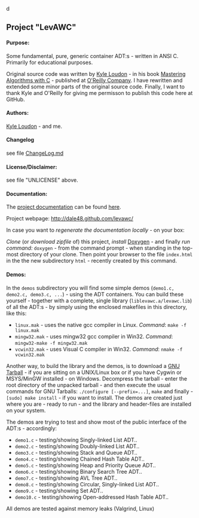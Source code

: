 d<h2>Project "LevAWC"</h2>
<h4>Purpose:</h4> Some fundamental, pure, generic container ADT:s - written in ANSI C. Primarily for educational purposes. 

Original source code was written by <a href="http://www.kyleloudon.com/" target="_blank">Kyle Loudon</a> - in his book <a href="http://shop.oreilly.com/product/9781565924536.do" target="_blank">Mastering Algorithms with C</a> - published at <a href="http://www.oreilly.com" target="_blank">O'Reilly Company</a>. I have rewritten and extended some minor parts of the original source code. Finally, I want to thank Kyle and O'Reilly for giving me permisson to publish this code here at GitHub.

<h4>Authors:</h4><a href="http://www.kyleloudon.com/" target="_blank">Kyle Loudon</a> - and me.
<h4>Changelog</h4>see file <a href="ChangeLog.md">ChangeLog.md</a>
<h4>License/Disclaimer:</h4> see file "UNLICENSE" above.

<h4>Documentation:</h4> 
<p>The <a href="http://dale48.github.com/levawc/documentation/index.html" target="_blank"> project documentation</a> can be found <a href="http://dale48.github.com/levawc/documentation/index.html" target="_blank">here</a>.</p>
<p>Project webpage: <a href="http://dale48.github.com/levawc/" target="_blank">http://dale48.github.com/levawc/</a></p>
<!--
-->
<p>In case you want to <i>regenerate the documentation locally</i> - on your box:</p>
<i>Clone</i> (or <i>download zipfile</i> of) this project, <i>install</i> <a href="http://www.stack.nl/~dimitri/doxygen/" target="_blank">Doxygen</a> - and finally <i>run command:</i> <code>doxygen</code> - from the command prompt - when standing in the top-most directory of your clone. Then point your browser to the file <code>index.html</code> in the the new subdirectory  <code>html</code> - recently created by this command.

<h4>Demos:</h4> In the <code>demos</code> subdirectory you will find some simple demos (<code>demo1.c, demo2.c, demo3.c, ...</code>) - using the ADT containers. You can build these yourself - together with a complete, single library (<code>liblevawc.a/levawc.lib</code>) of all the ADT:s - by simply using the enclosed makefiles in this directory, like this:
<ul>
  <li><code>linux.mak</code> - uses the native gcc compiler in Linux. <i>Command</i>: <code>make -f linux.mak</code></li>
  <li><code>mingw32.mak</code> - uses mingw32 gcc compiler in Win32. <i>Command</i>: <code>mingw32-make -f mingw32.mak</code></li>
  <li><code>vcwin32.mak</code> - uses Visual C compiler in Win32. <i>Command</i>: <code>nmake -f vcwin32.mak</code></li>
</ul>
<p>Another way, to build the library and the demos, is to download a <a href="http://dale48.github.com/levawc/gnu_tarballs/levawc-0.40.tar.gz">GNU Tarball</a> - if you are sitting on a UNIX/Linux box or if you have Cygwin or MSYS/MinGW installed - on Windows. Decompress the tarball - enter the root directory of the unpacked tarball - and then execute the usual commands for GNU Tarballs: <code>./configure [--prefix=...]</code>, <code>make</code> and finally - <code>[sudo] make install</code> - if you want to install. The demos are created just where you are - ready to run - and the library and header-files are installed on your system.</p>
<p>The demos are trying to test and show most of the public interface of the ADT:s - accordingly:</p>
<ul>
 <li><code>demo1.c</code> - testing/showing Singly-linked List ADT..</li>
  <li><code>demo2.c</code> - testing/showing Doubly-linked List ADT..</li>
  <li><code>demo3.c</code> - testing/showing Stack and Queue ADT..</li>
  <li><code>demo4.c</code> - testing/showing Chained Hash Table ADT..</li>
  <li><code>demo5.c</code> - testing/showing Heap and Priority Queue ADT..</li>
  <li><code>demo6.c</code> - testing/showing Binary Search Tree ADT..</li>
  <li><code>demo7.c</code> - testing/showing AVL Tree ADT..</li>
  <li><code>demo8.c</code> - testing/showing Circular, Singly-linked List ADT..</li>
  <li><code>demo9.c</code> - testing/showing Set ADT..</li>
  <li><code>demo10.c</code> - testing/showing Open-addressed Hash Table ADT..</li>
<!--   <li> <code>demo11.c</code> - testing/showing Graph ADT..</li> -->
</ul>
<p>All demos are tested against memory leaks (Valgrind, Linux)</p>
<!--
<ul>
  <li></li>
</ul>
-->
